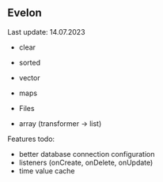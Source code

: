 
## Evelon
Last update: 14.07.2023

- clear
- sorted
- vector
- maps
- Files

- array (transformer -> list)

Features todo:
- better database connection configuration
- listeners (onCreate, onDelete, onUpdate)
- time value cache